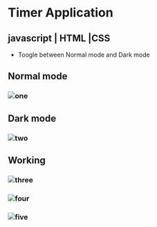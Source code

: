# Timer Application
## javascript | HTML |CSS
* Toogle between Normal mode and Dark mode
## Normal mode
### ![one](https://user-images.githubusercontent.com/40564824/88282835-e9406c80-cd07-11ea-8ecd-65e8944ef254.jpg)

## Dark mode
### ![two](https://user-images.githubusercontent.com/40564824/88282948-2573cd00-cd08-11ea-976e-a6ed517d52d6.jpg)
## Working
### ![three](https://user-images.githubusercontent.com/40564824/88283306-c82c4b80-cd08-11ea-9473-70ac2d467181.jpg)
### ![four](https://user-images.githubusercontent.com/40564824/88283413-f14cdc00-cd08-11ea-9282-f1685a8e629f.jpg)
### ![five](https://user-images.githubusercontent.com/40564824/88283451-045fac00-cd09-11ea-8553-91dabb96b7f2.jpg)
